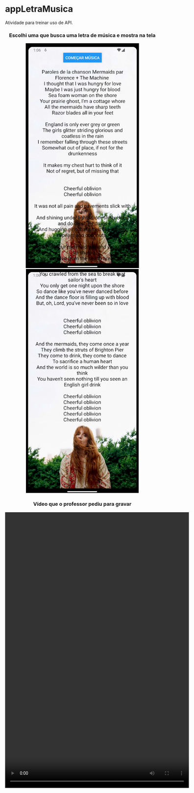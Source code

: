 # appLetraMusica
Atividade para treinar uso de API.

<div align="center">
  <h3>Escolhi uma que busca uma letra de música e mostra na tela</h3>
  <img src="imgGit1.png"> <img src="imgGit2.png">
</div>

<div align="center">
  <h3>Vídeo que o professor pediu para gravar</h3>
  <video width="600" height="900" controls>
    <source src="video.mp4" type="video/mp4">
  </video>
</div>
